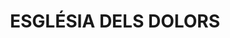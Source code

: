 ---
layout: test
title:  "ESGLÉSIA DELS DOLORS"
collections: ["patrimoni-arquitectonic", "bcil-previstos-cbp"]
coordinates:
  - group1:
        - [1.462432609569433, 42.357461370092828]
        - [1.462557558352774, 42.357458873629703]
        - [1.462555708883809, 42.357445801523781]
        - [1.462688446106426, 42.357443522378176]
        - [1.46270952493144, 42.357178860536273]
        - [1.462569860208098, 42.35717928223842]
        - [1.46256059556713, 42.357172795139938]
        - [1.462560593024737, 42.357172899414707]
        - [1.462504194922928, 42.357172977457971]
        - [1.462434277768124, 42.357179549908928]
        - [1.462432609569433, 42.357461370092828]
---
